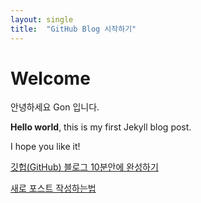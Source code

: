 ```yaml
---
layout: single
title:  "GitHub Blog 시작하기"
---
```


# Welcome 

안녕하세요 Gon 입니다.

**Hello world**, this is my first Jekyll blog post.

I hope you like it!


[깃헙(GitHub) 블로그 10분안에 완성하기](https://www.youtube.com/watch?v=ACzFIAOsfpM)

[새로 포스트 작성하는법](https://jekyllrb.com/docs/posts/)
